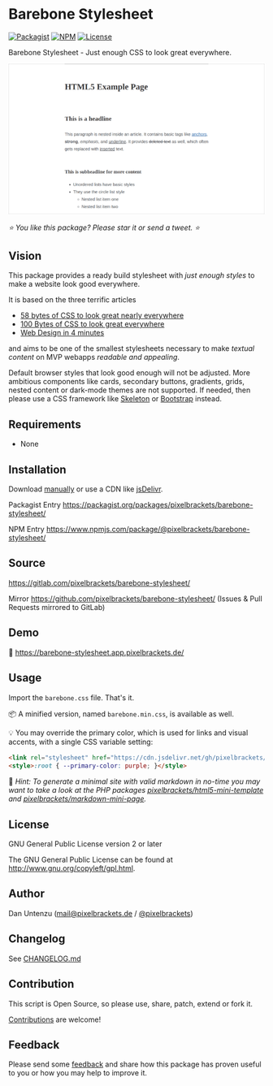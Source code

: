 # Barebone Stylesheet

[![Packagist](https://img.shields.io/packagist/v/pixelbrackets/barebone-stylesheet.svg?style=flat-square)](https://packagist.org/packages/pixelbrackets/barebone-stylesheet/)
[![NPM](https://img.shields.io/npm/v/@pixelbrackets/barebone-stylesheet.svg?style=flat-square)](https://www.npmjs.com/package/@pixelbrackets/barebone-stylesheet/)
[![License](https://img.shields.io/badge/license-gpl--2.0--or--later-blue.svg?style=flat-square)](https://spdx.org/licenses/GPL-2.0-or-later.html)

Barebone Stylesheet - Just enough CSS to look great everywhere.

![Screenshot](./docs/screenshot.png)

_⭐ You like this package? Please star it or send a tweet. ⭐_

## Vision

This package provides a ready build stylesheet with *just enough styles*
to make a website look good everywhere.

It is based on the three terrific articles

- [58 bytes of CSS to look great nearly everywhere](https://gist.github.com/JoeyBurzynski/617fb6201335779f8424ad9528b72c41)
- [100 Bytes of CSS to look great everywhere](https://www.swyx.io/css-100-bytes)
- [Web Design in 4 minutes](https://jgthms.com/web-design-in-4-minutes/#share)

and aims to be one of the smallest stylesheets necessary to make *textual content* on
MVP webapps *readable and appealing*.

Default browser styles that look good enough will not be adjusted. More ambitious components
like cards, secondary buttons, gradients, grids, nested content or dark-mode themes
are not supported. If needed, then please use a CSS framework like
[Skeleton](https://getskeleton.com/) or [Bootstrap](https://getbootstrap.com) instead.

## Requirements

- None

## Installation

Download [manually](https://gitlab.com/pixelbrackets/barebone-stylesheet/-/raw/master/dist/barebone.css?inline=false)
or use a CDN like [jsDelivr](https://cdn.jsdelivr.net/gh/pixelbrackets/barebone-stylesheet/dist/barebone.min.css).

Packagist Entry https://packagist.org/packages/pixelbrackets/barebone-stylesheet/

NPM Entry https://www.npmjs.com/package/@pixelbrackets/barebone-stylesheet/

## Source

https://gitlab.com/pixelbrackets/barebone-stylesheet/

Mirror https://github.com/pixelbrackets/barebone-stylesheet/ (Issues & Pull Requests
mirrored to GitLab)

## Demo

🚀 https://barebone-stylesheet.app.pixelbrackets.de/

## Usage

Import the `barebone.css` file. That's it.

📦 A minified version, named `barebone.min.css`, is available as well.

💡 You may override the primary color, which is used for links and visual accents,
with a single CSS variable setting:

```html
<link rel="stylesheet" href="https://cdn.jsdelivr.net/gh/pixelbrackets/barebone-stylesheet/dist/barebone.min.css" />
<style>:root { --primary-color: purple; }</style>
```

📄 *Hint: To generate a minimal site with valid markdown in no-time you may
want to take a look at the PHP packages
[pixelbrackets/html5-mini-template](https://packagist.org/packages/pixelbrackets/html5-mini-template)
and
[pixelbrackets/markdown-mini-page](https://packagist.org/packages/pixelbrackets/markdown-mini-page).*

## License

GNU General Public License version 2 or later

The GNU General Public License can be found at http://www.gnu.org/copyleft/gpl.html.

## Author

Dan Untenzu (<mail@pixelbrackets.de> / [@pixelbrackets](https://pixelbrackets.de))

## Changelog

See [CHANGELOG.md](./CHANGELOG.md)

## Contribution

This script is Open Source, so please use, share, patch, extend or fork it.

[Contributions](./CONTRIBUTING.md) are welcome!

## Feedback

Please send some [feedback](https://pixelbrackets.de/) and share how this
package has proven useful to you or how you may help to improve it.

